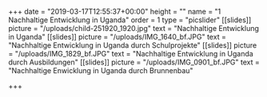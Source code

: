 +++
date = "2019-03-17T12:55:37+00:00"
height = ""
name = "1 Nachhaltige Entwicklung in Uganda"
order = 1
type = "picslider"
[[slides]]
picture = "/uploads/child-251920_1920.jpg"
text = "Nachhaltige Entwicklung in Uganda"
[[slides]]
picture = "/uploads/IMG_1640_bf.JPG"
text = "Nachhaltige Entwicklung in Uganda durch Schulprojekte"
[[slides]]
picture = "/uploads/IMG_1829_bf.JPG"
text = "Nachhaltige Entwicklung in Uganda durch Ausbildungen"
[[slides]]
picture = "/uploads/IMG_0901_bf.JPG"
text = "Nachhaltige Enwicklung in Uganda durch Brunnenbau"

+++
